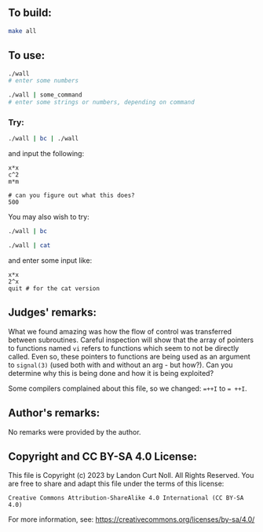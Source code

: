 ## To build:

```sh
make all
```


## To use:

```sh
./wall
# enter some numbers

./wall | some_command
# enter some strings or numbers, depending on command
```


### Try:

```sh
./wall | bc | ./wall
```

and input the following:

```
x*x
c^2
m*m

# can you figure out what this does?
500

```

You may also wish to try:

```sh
./wall | bc

./wall | cat
```

and enter some input like:

```
x*x
2^x
quit # for the cat version
```


## Judges' remarks:

What we found amazing was how the flow of control was transferred between
subroutines.  Careful inspection will show that the array of pointers to
functions named `vi` refers to functions which seem to not be directly called.
Even so, these pointers to functions are being used as an argument to
`signal(3)` (used both with and without an arg - but how?).  Can you determine
why this is being done and how it is being exploited?

Some compilers complained about this file, so we changed: `=++I` to `= ++I`.


## Author's remarks:

No remarks were provided by the author.


## Copyright and CC BY-SA 4.0 License:

This file is Copyright (c) 2023 by Landon Curt Noll.  All Rights Reserved.
You are free to share and adapt this file under the terms of this license:

    Creative Commons Attribution-ShareAlike 4.0 International (CC BY-SA 4.0)

For more information, see: https://creativecommons.org/licenses/by-sa/4.0/
